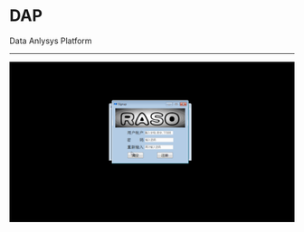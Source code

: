 # DAP
Data Anlysys Platform

***
![image](https://raw.githubusercontent.com/twodonkeys/DAP/master/resource/guide.gif
)
